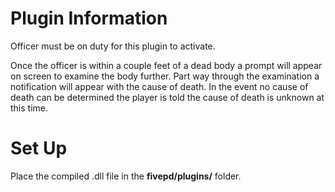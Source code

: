 # Plugin Information
Officer must be on duty for this plugin to activate.

Once the officer is within a couple feet of a dead body a prompt will appear on screen to examine the body further. Part way through the examination
a notification will appear with the cause of death. In the event no cause of death can be determined the player is told the cause of 
death is unknown at this time.


# Set Up
Place the compiled .dll file in the **fivepd/plugins/** folder.
